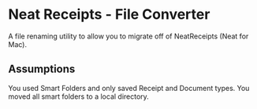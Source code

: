 # Neat Receipts - File Converter

A file renaming utility to allow you to migrate off of NeatReceipts (Neat for Mac).

## Assumptions

You used Smart Folders and only saved Receipt and Document types.  You moved all smart folders to a local directory.
